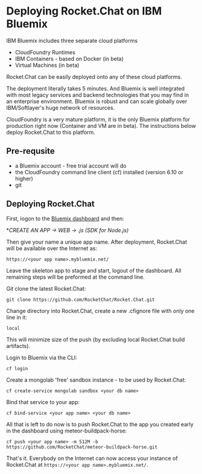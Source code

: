# Deploying Rocket.Chat on IBM Bluemix

IBM Bluemix includes three separate cloud platforms

- CloudFoundry Runtimes
- IBM Containers - based on Docker (in beta)
- Virtual Machines (in beta)

Rocket.Chat can be easily deployed onto any of these cloud platforms.

The deployment literally takes 5 minutes.  And Bluemix is well integrated with most legacy services and backend technologies that you may find in an enterprise environment.  Bluemix is robust and can scale globally over IBM/Softlayer's huge network of resources.

CloudFoundry is a very mature platform, it is the only Bluemix platform for production right now (Container and VM are in beta). The instructions below deploy Rocket.Chat to this platform.

## Pre-requsite

- a Bluemix account - free trial account will do
- the CloudFoundry command line client (cf) installed  (version 6.10 or higher)
- git

## Deploying Rocket.Chat

First, logon to the [Bluemix dashboard](http://www.bluemix.net/) and then:

**CREATE AN APP -> WEB  -> .js (SDK for Node.js)*

Then give your name a unique app name.  After deployment, Rocket.Chat will be available over the Internet as:

```
https://<your app name>.mybluemix.net/
```

Leave the skeleton app to stage and start, logout of the dashboard.  All remaining steps will be preformed at the command line.

Git clone the latest Rocket.Chat:

```
git clone https://github.com/RocketChat/Rocket.Chat.git
```

Change directory into Rocket.Chat, create a new .cfignore file with only one line in it:

```
local
```

This will minimize size of the push (by excluding local Rocket.Chat build artifacts).

Login to Bluemix via the CLI:

```
cf login
```

Create a mongolab 'free' sandbox instance - to be used by Rocket.Chat:

```
cf create-service mongolab sandbox <your db name>
```

Bind that service to your app:

```
cf bind-service <your app name> <your db name>
```

All that is left to do now is to push Rocket.Chat to the app you created early in the dashboard using meteor-buildpack-horse:

```
cf push <your app name> -m 512M -b https://github.com/RocketChat/meteor-buildpack-horse.git
```

That's it.  Everybody on the Internet can now access your instance of Rocket.Chat at `https://<your app name>.mybluemix.net/`.
